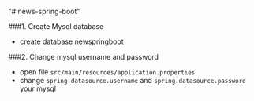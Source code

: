 "# news-spring-boot"

###1. Create Mysql database
- create database newspringboot

###2. Change mysql username and password
- open file ```src/main/resources/application.properties```
- change `spring.datasource.username` and `spring.datasource.password` your mysql
